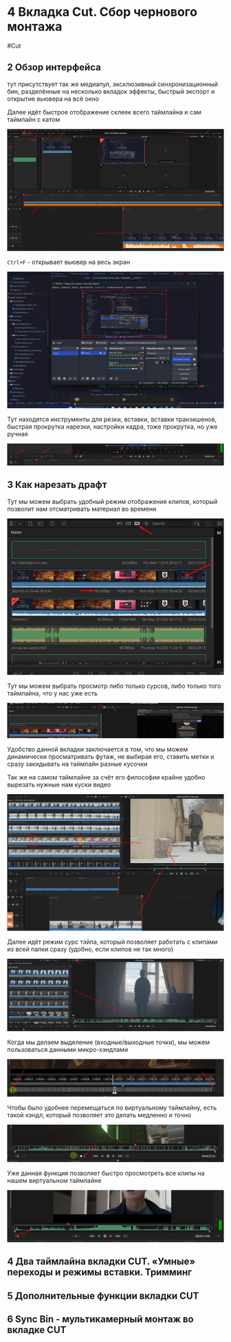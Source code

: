 # 4 Вкладка Cut. Сбор чернового монтажа
#Cut

## 2 Обзор интерфейса

тут присутствует так же медиапул, эксклюзивный синхронизационный бин, разделённые на несколько вкладок эффекты, быстрый экспорт и открытие вьювера на всё окно

Далее идёт быстрое отображение склеек всего таймлайна и сам таймлайн с катом

![](_png/Pasted%20image%2020230520182104.png)

`Ctrl+F` - открывает вьювер на весь экран

![](_png/Pasted%20image%2020230520182135.png)

Тут находятся инструменты для резки, вставки, вставки транзишенов, быстрая прокрутка нарезки, настройки кадра, тоже прокрутка, но уже ручная

![](_png/Pasted%20image%2020230520182510.png)


## 3 Как нарезать драфт

Тут мы можем выбрать удобный режим отображения клипов, который позволит нам отсматривать материал во времени 

![](_png/Pasted%20image%2020230521062926.png)

Тут мы можем выбрать просмотр либо только сурсов, либо только того таймлайна, что у нас уже есть

![](_png/Pasted%20image%2020230521063513.png)

Удобство данной вкладки заключается в том, что мы можем динамически просматривать футаж, не выбирая его, ставить метки и сразу закидывать на таймлайн разные кусочки

Так же на самом таймлайне за счёт его философии крайне удобно вырезать нужные нам куски видео

![](_png/Pasted%20image%2020230521063613.png)

Далее идёт режим сурс тэйпа, который позволяет работать с клипами из всей папки сразу (удобно, если клипов не так много) 

![](_png/Pasted%20image%2020230521064356.png)

Когда мы делаем выделение (входные/выходные точки), мы можем пользоваться данными микро-хэндлами 

![](_png/Pasted%20image%2020230521064359.png)

Чтобы было удобнее перемещаться по виртуальному таймлайну, есть такой хэндл, который позволяет это делать медленно и точно

![](_png/Pasted%20image%2020230521064527.png)

Уже данная функция позволяет быстро просмотреть все клипы на нашем виртуальном таймлайне

![](_png/Pasted%20image%2020230521070039.png)

## 4 Два таймлайна вкладки CUT. «Умные» переходы и режимы вставки. Тримминг













## 5 Дополнительные функции вкладки CUT












## 6 Sync Bin - мультикамерный монтаж во вкладке CUT








